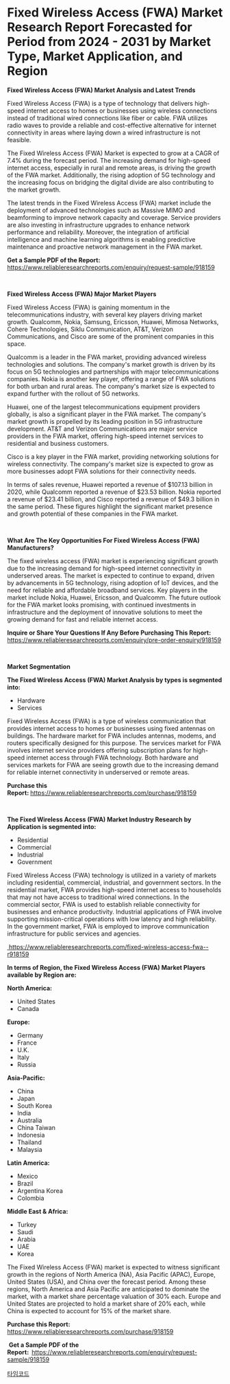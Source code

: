 <p><h1>Fixed Wireless Access (FWA) Market Research Report Forecasted for Period from 2024 -  2031 by Market Type, Market Application, and Region</h1></p><p><strong>Fixed Wireless Access (FWA) Market Analysis and Latest Trends</strong></p>
<p><p>Fixed Wireless Access (FWA) is a type of technology that delivers high-speed internet access to homes or businesses using wireless connections instead of traditional wired connections like fiber or cable. FWA utilizes radio waves to provide a reliable and cost-effective alternative for internet connectivity in areas where laying down a wired infrastructure is not feasible.</p><p>The Fixed Wireless Access (FWA) Market is expected to grow at a CAGR of 7.4% during the forecast period. The increasing demand for high-speed internet access, especially in rural and remote areas, is driving the growth of the FWA market. Additionally, the rising adoption of 5G technology and the increasing focus on bridging the digital divide are also contributing to the market growth.</p><p>The latest trends in the Fixed Wireless Access (FWA) market include the deployment of advanced technologies such as Massive MIMO and beamforming to improve network capacity and coverage. Service providers are also investing in infrastructure upgrades to enhance network performance and reliability. Moreover, the integration of artificial intelligence and machine learning algorithms is enabling predictive maintenance and proactive network management in the FWA market.</p></p>
<p><strong>Get a Sample PDF of the Report:&nbsp;</strong> <a href="https://www.reliableresearchreports.com/enquiry/request-sample/918159">https://www.reliableresearchreports.com/enquiry/request-sample/918159</a></p>
<p>&nbsp;</p>
<p><strong>Fixed Wireless Access (FWA) Major Market Players</strong></p>
<p><p>Fixed Wireless Access (FWA) is gaining momentum in the telecommunications industry, with several key players driving market growth. Qualcomm, Nokia, Samsung, Ericsson, Huawei, Mimosa Networks, Cohere Technologies, Siklu Communication, AT&T, Verizon Communications, and Cisco are some of the prominent companies in this space.</p><p>Qualcomm is a leader in the FWA market, providing advanced wireless technologies and solutions. The company's market growth is driven by its focus on 5G technologies and partnerships with major telecommunications companies. Nokia is another key player, offering a range of FWA solutions for both urban and rural areas. The company's market size is expected to expand further with the rollout of 5G networks.</p><p>Huawei, one of the largest telecommunications equipment providers globally, is also a significant player in the FWA market. The company's market growth is propelled by its leading position in 5G infrastructure development. AT&T and Verizon Communications are major service providers in the FWA market, offering high-speed internet services to residential and business customers.</p><p>Cisco is a key player in the FWA market, providing networking solutions for wireless connectivity. The company's market size is expected to grow as more businesses adopt FWA solutions for their connectivity needs.</p><p>In terms of sales revenue, Huawei reported a revenue of $107.13 billion in 2020, while Qualcomm reported a revenue of $23.53 billion. Nokia reported a revenue of $23.41 billion, and Cisco reported a revenue of $49.3 billion in the same period. These figures highlight the significant market presence and growth potential of these companies in the FWA market.</p></p>
<p>&nbsp;</p>
<p><strong>What Are The Key Opportunities For Fixed Wireless Access (FWA) Manufacturers?</strong></p>
<p><p>The fixed wireless access (FWA) market is experiencing significant growth due to the increasing demand for high-speed internet connectivity in underserved areas. The market is expected to continue to expand, driven by advancements in 5G technology, rising adoption of IoT devices, and the need for reliable and affordable broadband services. Key players in the market include Nokia, Huawei, Ericsson, and Qualcomm. The future outlook for the FWA market looks promising, with continued investments in infrastructure and the deployment of innovative solutions to meet the growing demand for fast and reliable internet access.</p></p>
<p><strong>Inquire or Share Your Questions If Any Before Purchasing This Report:</strong> <a href="https://www.reliableresearchreports.com/enquiry/pre-order-enquiry/918159">https://www.reliableresearchreports.com/enquiry/pre-order-enquiry/918159</a></p>
<p>&nbsp;</p>
<p><strong>Market Segmentation</strong></p>
<p><strong>The Fixed Wireless Access (FWA) Market Analysis by types is segmented into:</strong></p>
<p><ul><li>Hardware</li><li>Services</li></ul></p>
<p><p>Fixed Wireless Access (FWA) is a type of wireless communication that provides internet access to homes or businesses using fixed antennas on buildings. The hardware market for FWA includes antennas, modems, and routers specifically designed for this purpose. The services market for FWA involves internet service providers offering subscription plans for high-speed internet access through FWA technology. Both hardware and services markets for FWA are seeing growth due to the increasing demand for reliable internet connectivity in underserved or remote areas.</p></p>
<p><strong>Purchase this Report:&nbsp;</strong><a href="https://www.reliableresearchreports.com/purchase/918159">https://www.reliableresearchreports.com/purchase/918159</a></p>
<p>&nbsp;</p>
<p><strong>The Fixed Wireless Access (FWA) Market Industry Research by Application is segmented into:</strong></p>
<p><ul><li>Residential</li><li>Commercial</li><li>Industrial</li><li>Government</li></ul></p>
<p><p>Fixed Wireless Access (FWA) technology is utilized in a variety of markets including residential, commercial, industrial, and government sectors. In the residential market, FWA provides high-speed internet access to households that may not have access to traditional wired connections. In the commercial sector, FWA is used to establish reliable connectivity for businesses and enhance productivity. Industrial applications of FWA involve supporting mission-critical operations with low latency and high reliability. In the government market, FWA is employed to improve communication infrastructure for public services and agencies.</p></p>
<p><a href="https://www.reliableresearchreports.com/fixed-wireless-access-fwa--r918159">&nbsp;https://www.reliableresearchreports.com/fixed-wireless-access-fwa--r918159</a></p>
<p><strong>In terms of Region, the Fixed Wireless Access (FWA) Market Players available by Region are:</strong></p>
<p>
    <p> <strong> North America: </strong>
        <ul>
            <li>United States</li>
            <li>Canada</li>
        </ul>
        </p> 
    <p> <strong> Europe: </strong>
        <ul>
            <li>Germany</li>
            <li>France</li>
            <li>U.K.</li>
            <li>Italy</li>
            <li>Russia</li>
        </ul>
        </p> 
    <p> <strong> Asia-Pacific: </strong>
        <ul>
            <li>China</li>
            <li>Japan</li>
            <li>South Korea</li>
            <li>India</li>
            <li>Australia</li>
            <li>China Taiwan</li>
            <li>Indonesia</li>
            <li>Thailand</li>
            <li>Malaysia</li>
        </ul>
        </p> 
    <p> <strong> Latin America: </strong>
        <ul>
            <li>Mexico</li>
            <li>Brazil</li>
            <li>Argentina Korea</li>
            <li>Colombia</li>
        </ul>
        </p> 
    <p> <strong> Middle East & Africa: </strong>
        <ul>
            <li>Turkey</li>
            <li>Saudi</li>
            <li>Arabia</li>
            <li>UAE</li>
            <li>Korea</li>
        </ul>
    </p>
    </p>
<p><p>The Fixed Wireless Access (FWA) market is expected to witness significant growth in the regions of North America (NA), Asia Pacific (APAC), Europe, United States (USA), and China over the forecast period. Among these regions, North America and Asia Pacific are anticipated to dominate the market, with a market share percentage valuation of 30% each. Europe and United States are projected to hold a market share of 20% each, while China is expected to account for 15% of the market share.</p></p>
<p><strong>Purchase this Report: </strong><a href="https://www.reliableresearchreports.com/purchase/918159">https://www.reliableresearchreports.com/purchase/918159</a></p>
<p>&nbsp;<strong>Get a Sample PDF of the Report:&nbsp;&nbsp;</strong><a href="https://www.reliableresearchreports.com/enquiry/request-sample/918159">https://www.reliableresearchreports.com/enquiry/request-sample/918159</a></p>
<p><strong></strong></p>
<p><p><a href="https://github.com/mpodehpw07370073/Market-Research-Report-List-3/blob/main/752270643490.md">타임코드</a></p></p>